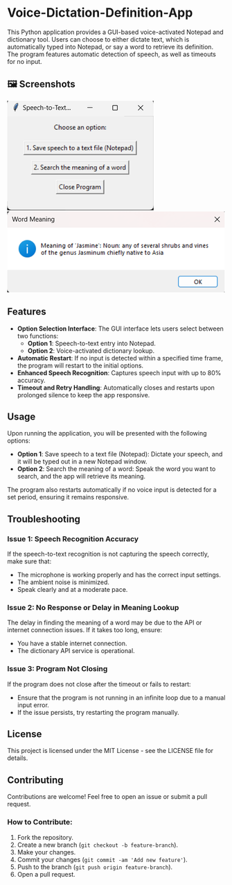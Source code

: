 # Voice-Dictation-Definition-App

This Python application provides a GUI-based voice-activated Notepad and dictionary tool. Users can choose to either dictate text, which is automatically typed into Notepad, or say a word to retrieve its definition. The program features automatic detection of speech, as well as timeouts for no input.

## 🖼 Screenshots

![Screenshot 1](main_window.png)
![Screenshot 2](word_meaning.png)
## Features

- **Option Selection Interface**: The GUI interface lets users select between two functions:
  - **Option 1**: Speech-to-text entry into Notepad.
  - **Option 2**: Voice-activated dictionary lookup.
- **Automatic Restart**: If no input is detected within a specified time frame, the program will restart to the initial options.
- **Enhanced Speech Recognition**: Captures speech input with up to 80% accuracy.
- **Timeout and Retry Handling**: Automatically closes and restarts upon prolonged silence to keep the app responsive.

## Usage
Upon running the application, you will be presented with the following options:
- **Option 1**: Save speech to a text file (Notepad): Dictate your speech, and it will be typed out in a new Notepad window.
- **Option 2**: Search the meaning of a word: Speak the word you want to search, and the app will retrieve its meaning.

The program also restarts automatically if no voice input is detected for a set period, ensuring it remains responsive.

## Troubleshooting

### Issue 1: Speech Recognition Accuracy
If the speech-to-text recognition is not capturing the speech correctly, make sure that:
- The microphone is working properly and has the correct input settings.
- The ambient noise is minimized.
- Speak clearly and at a moderate pace.

### Issue 2: No Response or Delay in Meaning Lookup
The delay in finding the meaning of a word may be due to the API or internet connection issues. If it takes too long, ensure:
- You have a stable internet connection.
- The dictionary API service is operational.

### Issue 3: Program Not Closing
If the program does not close after the timeout or fails to restart:
- Ensure that the program is not running in an infinite loop due to a manual input error.
- If the issue persists, try restarting the program manually.

## License

This project is licensed under the MIT License - see the LICENSE file for details.

## Contributing

Contributions are welcome! Feel free to open an issue or submit a pull request.

### How to Contribute:
1. Fork the repository.
2. Create a new branch (`git checkout -b feature-branch`).
3. Make your changes.
4. Commit your changes (`git commit -am 'Add new feature'`).
5. Push to the branch (`git push origin feature-branch`).
6. Open a pull request.
